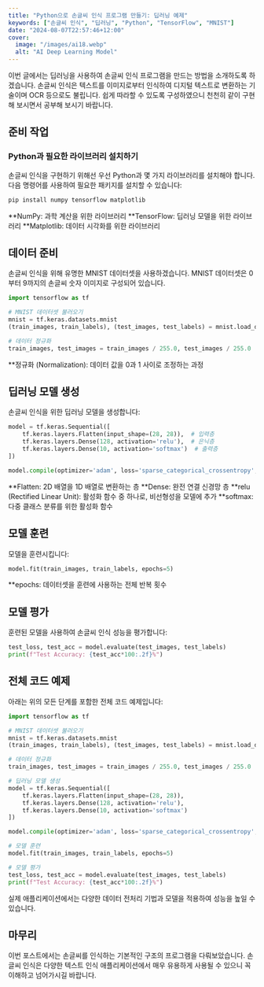 ```yaml
---
title: "Python으로 손글씨 인식 프로그램 만들기: 딥러닝 예제"
keywords: ["손글씨 인식", "딥러닝", "Python", "TensorFlow", "MNIST"]
date: "2024-08-07T22:57:46+12:00"
cover:
  image: "/images/ai18.webp"
  alt: "AI Deep Learning Model"
---
```


이번 글에서는 딥러닝을 사용하여 손글씨 인식 프로그램을 만드는 방법을 소개하도록 하겠습니다. 손글씨 인식은 텍스트를 이미지로부터 인식하여 디지털 텍스트로 변환하는 기술이며 OCR 등으로도 불립니다. 쉽게 따라할 수 있도록 구성하였으니 천천히 같이 구현해 보시면서 공부해 보시기 바랍니다.

## 준비 작업

### Python과 필요한 라이브러리 설치하기
손글씨 인식을 구현하기 위해선 우선 Python과 몇 가지 라이브러리를 설치해야 합니다. 다음 명령어를 사용하여 필요한 패키지를 설치할 수 있습니다:

```bash
pip install numpy tensorflow matplotlib
```
**NumPy: 과학 계산을 위한 라이브러리
**TensorFlow: 딥러닝 모델을 위한 라이브러리
**Matplotlib: 데이터 시각화를 위한 라이브러리

## 데이터 준비
손글씨 인식을 위해 유명한 MNIST 데이터셋을 사용하겠습니다. MNIST 데이터셋은 0부터 9까지의 손글씨 숫자 이미지로 구성되어 있습니다.

```python
import tensorflow as tf

# MNIST 데이터셋 불러오기
mnist = tf.keras.datasets.mnist
(train_images, train_labels), (test_images, test_labels) = mnist.load_data()

# 데이터 정규화
train_images, test_images = train_images / 255.0, test_images / 255.0
```
**정규화 (Normalization): 데이터 값을 0과 1 사이로 조정하는 과정

## 딥러닝 모델 생성
손글씨 인식을 위한 딥러닝 모델을 생성합니다:

```python
model = tf.keras.Sequential([
    tf.keras.layers.Flatten(input_shape=(28, 28)),  # 입력층
    tf.keras.layers.Dense(128, activation='relu'),  # 은닉층
    tf.keras.layers.Dense(10, activation='softmax')  # 출력층
])

model.compile(optimizer='adam', loss='sparse_categorical_crossentropy', metrics=['accuracy'])
```
**Flatten: 2D 배열을 1D 배열로 변환하는 층
**Dense: 완전 연결 신경망 층
**relu (Rectified Linear Unit): 활성화 함수 중 하나로, 비선형성을 모델에 추가
**softmax: 다중 클래스 분류를 위한 활성화 함수

## 모델 훈련
모델을 훈련시킵니다:

```python
model.fit(train_images, train_labels, epochs=5)
```
**epochs: 데이터셋을 훈련에 사용하는 전체 반복 횟수

## 모델 평가
훈련된 모델을 사용하여 손글씨 인식 성능을 평가합니다:

```python
test_loss, test_acc = model.evaluate(test_images, test_labels)
print(f"Test Accuracy: {test_acc*100:.2f}%")
```

## 전체 코드 예제
아래는 위의 모든 단계를 포함한 전체 코드 예제입니다:

```python
import tensorflow as tf

# MNIST 데이터셋 불러오기
mnist = tf.keras.datasets.mnist
(train_images, train_labels), (test_images, test_labels) = mnist.load_data()

# 데이터 정규화
train_images, test_images = train_images / 255.0, test_images / 255.0

# 딥러닝 모델 생성
model = tf.keras.Sequential([
    tf.keras.layers.Flatten(input_shape=(28, 28)),
    tf.keras.layers.Dense(128, activation='relu'),
    tf.keras.layers.Dense(10, activation='softmax')
])

model.compile(optimizer='adam', loss='sparse_categorical_crossentropy', metrics=['accuracy'])

# 모델 훈련
model.fit(train_images, train_labels, epochs=5)

# 모델 평가
test_loss, test_acc = model.evaluate(test_images, test_labels)
print(f"Test Accuracy: {test_acc*100:.2f}%")
```

실제 애플리케이션에서는 다양한 데이터 전처리 기법과 모델을 적용하여 성능을 높일 수 있습니다.

## 마무리
이번 포스트에서는 손글씨를 인식하는 기본적인 구조의 프로그램을 다뤄보았습니다. 손글씨 인식은 다양한 텍스트 인식 애플리케이션에서 매우 유용하게 사용될 수 있으니 꼭 이해하고 넘어가시길 바랍니다.